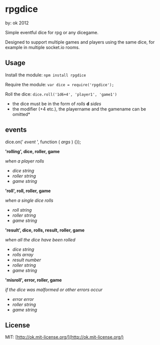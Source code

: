 rpgdice
=======
by: ok 2012


Simple eventful dice for rpg or any dicegame.

Designed to support multiple games and players using the same dice, for example in multiple socket.io rooms.

Usage
-----
Install the module:
`npm install rpgdice`

Require the module:
`var dice = require('rpgdice');`

Roll the dice:
`dice.roll('1d6+4', 'player1', 'game1')`
  * the dice must be in the form of *rolls* __d__ *sides*
  * the modifier (+4 etc.), the playername and the gamename can be omitted*

events
------
dice.on(' *event* ', function ( *args* ) {});

__'rolling', dice, roller, game__

*when a player rolls*
  * *dice* _string_
  * *roller* _string_
  * *game* _string_

__'roll', roll, roller, game__

*when a single dice rolls*
  * *roll* _string_
  * *roller* _string_
  * *game* _string_

__'result', dice, rolls, result, roller, game__

*when all the dice have been rolled*
  * *dice* _string_
  * *rolls* _array_
  * *result* _number_
  * *roller* _string_
  * *game* _string_

__'misroll', error, roller, game__

*if the dice was malformed or other errors occur*
  * *error* _error_
  * *roller* _string_
  * *game* _string_

License
-------
MIT: [http://ok.mit-license.org/](http://ok.mit-license.org/)
